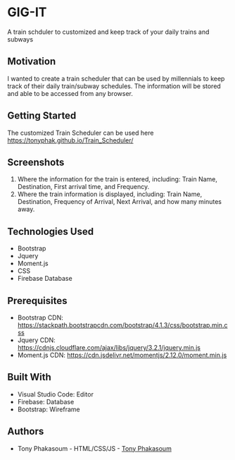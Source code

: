 # GIG-IT
A train schduler to customized and keep track of your daily trains and subways
## Motivation
I wanted to create a train scheduler that can be used by millennials to keep track of their daily train/subway schedules. The information will be stored and able to be accessed from any browser.
## Getting Started
The customized Train Scheduler can be used here https://tonyphak.github.io/Train_Scheduler/
## Screenshots
1. Where the information for the train is entered, including: Train Name, Destination, First arrival time, and Frequency.
2. Where the train information is displayed, including: Train Name, Destination, Frequency of Arrival, Next Arrival, and how many minutes away.
## Technologies Used
* Bootstrap
* Jquery
* Moment.js
* CSS
* Firebase Database
## Prerequisites
* Bootstrap CDN: https://stackpath.bootstrapcdn.com/bootstrap/4.1.3/css/bootstrap.min.css
* Jquery CDN: https://cdnjs.cloudflare.com/ajax/libs/jquery/3.2.1/jquery.min.js
* Moment.js CDN: https://cdn.jsdelivr.net/momentjs/2.12.0/moment.min.js
## Built With
* Visual Studio Code: Editor
* Firebase: Database
* Bootstrap: Wireframe
## Authors
* Tony Phakasoum - HTML/CSS/JS - [Tony Phakasoum](https://github.com/tonyphak)

